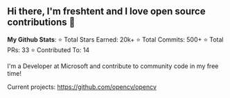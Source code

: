 ## Hi there, I'm freshtent and I love open source contributions 👋
**My Github Stats**:
⭐ Total Stars Earned:  20k+
⭐ Total Commits:       500+
⭐ Total PRs:           33
⭐ Contributed To:      14

I'm a Developer at Microsoft and contribute to community code in my free time!

Current projects:
https://github.com/opencv/opencv


<!--
**freshtent/freshtent** is a ✨ _special_ ✨ repository because its `README.md` (this file) appears on your GitHub profile.

Here are some ideas to get you started:

- 🔭 I’m currently working on ...
- 🌱 I’m currently learning ...
- 👯 I’m looking to collaborate on ...
- 🤔 I’m looking for help with ...
- 💬 Ask me about ...
- 📫 How to reach me: ...
- 😄 Pronouns: ...
- ⚡ Fun fact: ...
-->
